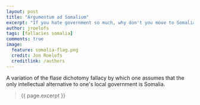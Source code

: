 ```yaml
---
layout: post
title: "Argumentum ad Somalium"
excerpt: "If you hate government so much, why don't you move to Somalia?"
author: jroelofs
tags: [fallacies somalia]
comments: true
image:
  feature: somalia-flag.png
  credit: Jon Roelofs
  creditlink: /authors
---
```


A variation of the flase dichotomy fallacy by which one assumes that the only intellectual alternative to one's local government is Somalia.

> {{ page.excerpt }}

